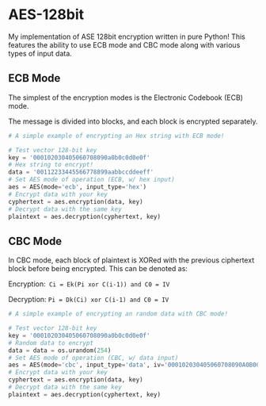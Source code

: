 # AES-128bit
My implementation  of ASE 128bit encryption written in pure Python! This features the ability to use ECB mode and CBC mode along with various types of input data.


## ECB Mode
The simplest of the encryption modes is the Electronic Codebook (ECB) mode. 

The message is divided into blocks, and each block is encrypted separately.
```Python
# A simple example of encrypting an Hex string with ECB mode!

# Test vector 128-bit key
key = '000102030405060708090a0b0c0d0e0f'
# Hex string to encrypt!
data = '00112233445566778899aabbccddeeff'
# Set AES mode of operation (ECB, w/ hex input)
aes = AES(mode='ecb', input_type='hex')
# Encrypt data with your key
cyphertext = aes.encryption(data, key)
# Decrypt data with the same key
plaintext = aes.decryption(cyphertext, key)
```

## CBC Mode
In CBC mode, each block of plaintext is XORed with the previous ciphertext block before being encrypted. This can be denoted as:

Encryption:` Ci = Ek(Pi xor C(i-1)) and C0 = IV`

Decryption: `Pi = Dk(Ci) xor C(i-1) and C0 = IV`

```Python
# A simple example of encrypting an random data with CBC mode!

# Test vector 128-bit key
key = '000102030405060708090a0b0c0d0e0f'
# Random data to encrypt
data = data = os.urandom(254)
# Set AES mode of operation (CBC, w/ data input)
aes = AES(mode='cbc', input_type='data', iv='000102030405060708090A0B0C0D0E0F')
# Encrypt data with your key
cyphertext = aes.encryption(data, key)
# Decrypt data with the same key
plaintext = aes.decryption(cyphertext, key)
```
